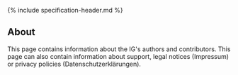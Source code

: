 {% include specification-header.md %}

<h2 class="no-number">About</h2>

This page contains information about the IG's authors and contributors. This page can also contain information about support, legal notices (Impressum) or privacy policies (Datenschutzerklärungen).

